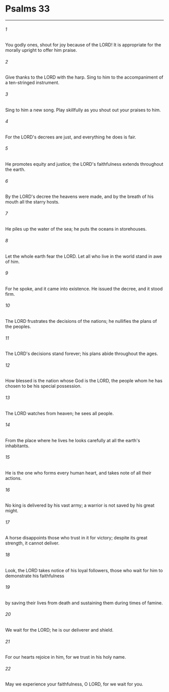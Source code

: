 # Psalms 33
***



###### 1 
You godly ones, shout for joy because of the LORD! It is appropriate for the morally upright to offer him praise. 

###### 2 
Give thanks to the LORD with the harp. Sing to him to the accompaniment of a ten-stringed instrument. 

###### 3 
Sing to him a new song. Play skillfully as you shout out your praises to him. 

###### 4 
For the LORD's decrees are just, and everything he does is fair. 

###### 5 
He promotes equity and justice; the LORD's faithfulness extends throughout the earth. 

###### 6 
By the LORD's decree the heavens were made, and by the breath of his mouth all the starry hosts. 

###### 7 
He piles up the water of the sea; he puts the oceans in storehouses. 

###### 8 
Let the whole earth fear the LORD. Let all who live in the world stand in awe of him. 

###### 9 
For he spoke, and it came into existence. He issued the decree, and it stood firm. 

###### 10 
The LORD frustrates the decisions of the nations; he nullifies the plans of the peoples. 

###### 11 
The LORD's decisions stand forever; his plans abide throughout the ages. 

###### 12 
How blessed is the nation whose God is the LORD, the people whom he has chosen to be his special possession. 

###### 13 
The LORD watches from heaven; he sees all people. 

###### 14 
From the place where he lives he looks carefully at all the earth's inhabitants. 

###### 15 
He is the one who forms every human heart, and takes note of all their actions. 

###### 16 
No king is delivered by his vast army; a warrior is not saved by his great might. 

###### 17 
A horse disappoints those who trust in it for victory; despite its great strength, it cannot deliver. 

###### 18 
Look, the LORD takes notice of his loyal followers, those who wait for him to demonstrate his faithfulness 

###### 19 
by saving their lives from death and sustaining them during times of famine. 

###### 20 
We wait for the LORD; he is our deliverer and shield. 

###### 21 
For our hearts rejoice in him, for we trust in his holy name. 

###### 22 
May we experience your faithfulness, O LORD, for we wait for you.
